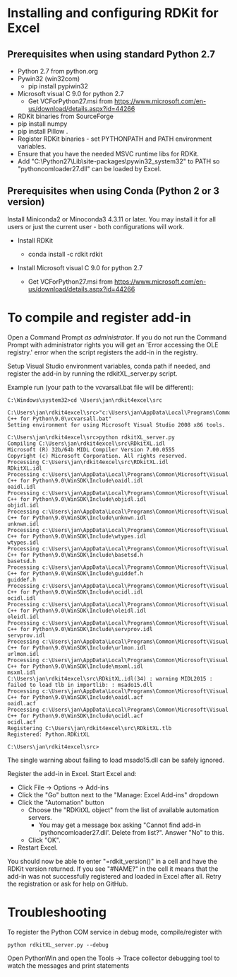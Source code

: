 # Installing and configuring RDKit for Excel


## Prerequisites when using standard Python 2.7
* Python 2.7 from python.org
* Pywin32 (win32com)
	* pip install pypiwin32
* Microsoft visual C 9.0 for python 2.7
	* Get VCForPython27.msi from https://www.microsoft.com/en-us/download/details.aspx?id=44266
* RDKit binaries from SourceForge
* pip install numpy
* pip install Pillow
.
* Register RDKit binaries - set PYTHONPATH and PATH environment variables.
* Ensure that you have the needed MSVC runtime libs for RDKit.
* Add "C:\Python27\Lib\site-packages\pywin32_system32" to PATH so "pythoncomloader27.dll" can be loaded by Excel.


## Prerequisites when using Conda (Python 2 or 3 version)
Install Miniconda2 or Minoconda3 4.3.11 or later. You may install it for all users
or just the current user - both configurations will work.

* Install RDKit
	* conda install -c rdkit rdkit

* Install Microsoft visual C 9.0 for python 2.7
	* Get VCForPython27.msi from https://www.microsoft.com/en-us/download/details.aspx?id=44266



# To compile and register add-in
Open a Command Prompt *as administrator*. If you do not run the Command Prompt with
administrator rights you will get an 'Error accessing the OLE registry.' error when
the script registers the add-in in the registry.

Setup Visual Studio environment variables, conda path if needed, and register the
add-in by running the rdkitXL_server.py script.

Example run (your path to the vcvarsall.bat file will be different):

```
C:\Windows\system32>cd \Users\jan\rdkit4excel\src

C:\Users\jan\rdkit4excel\src>"c:\Users\jan\AppData\Local\Programs\Common\Microsoft\Visual C++ for Python\9.0\vcvarsall.bat"
Setting environment for using Microsoft Visual Studio 2008 x86 tools.

C:\Users\jan\rdkit4excel\src>python rdkitXL_server.py
Compiling C:\Users\jan\rdkit4excel\src\RDkitXL.idl
Microsoft (R) 32b/64b MIDL Compiler Version 7.00.0555
Copyright (c) Microsoft Corporation. All rights reserved.
Processing C:\Users\jan\rdkit4excel\src\RDkitXL.idl
RDkitXL.idl
Processing c:\Users\jan\AppData\Local\Programs\Common\Microsoft\Visual C++ for Python\9.0\WinSDK\Include\oaidl.idl
oaidl.idl
Processing c:\Users\jan\AppData\Local\Programs\Common\Microsoft\Visual C++ for Python\9.0\WinSDK\Include\objidl.idl
objidl.idl
Processing c:\Users\jan\AppData\Local\Programs\Common\Microsoft\Visual C++ for Python\9.0\WinSDK\Include\unknwn.idl
unknwn.idl
Processing c:\Users\jan\AppData\Local\Programs\Common\Microsoft\Visual C++ for Python\9.0\WinSDK\Include\wtypes.idl
wtypes.idl
Processing c:\Users\jan\AppData\Local\Programs\Common\Microsoft\Visual C++ for Python\9.0\WinSDK\Include\basetsd.h
basetsd.h
Processing c:\Users\jan\AppData\Local\Programs\Common\Microsoft\Visual C++ for Python\9.0\WinSDK\Include\guiddef.h
guiddef.h
Processing c:\Users\jan\AppData\Local\Programs\Common\Microsoft\Visual C++ for Python\9.0\WinSDK\Include\ocidl.idl
ocidl.idl
Processing c:\Users\jan\AppData\Local\Programs\Common\Microsoft\Visual C++ for Python\9.0\WinSDK\Include\oleidl.idl
oleidl.idl
Processing c:\Users\jan\AppData\Local\Programs\Common\Microsoft\Visual C++ for Python\9.0\WinSDK\Include\servprov.idl
servprov.idl
Processing c:\Users\jan\AppData\Local\Programs\Common\Microsoft\Visual C++ for Python\9.0\WinSDK\Include\urlmon.idl
urlmon.idl
Processing c:\Users\jan\AppData\Local\Programs\Common\Microsoft\Visual C++ for Python\9.0\WinSDK\Include\msxml.idl
msxml.idl
C:\Users\jan\rdkit4excel\src\RDkitXL.idl(34) : warning MIDL2015 : failed to load tlb in importlib: : msado15.dll
Processing c:\Users\jan\AppData\Local\Programs\Common\Microsoft\Visual C++ for Python\9.0\WinSDK\Include\oaidl.acf
oaidl.acf
Processing c:\Users\jan\AppData\Local\Programs\Common\Microsoft\Visual C++ for Python\9.0\WinSDK\Include\ocidl.acf
ocidl.acf
Registering C:\Users\jan\rdkit4excel\src\RDkitXL.tlb
Registered: Python.RDKitXL

C:\Users\jan\rdkit4excel\src>
```

The single warning about failing to load msado15.dll can be safely ignored.

Register the add-in in Excel. Start Excel and:

* Click File -> Options -> Add-ins
* Click the "Go" button next to the "Manage: Excel Add-ins" dropdown
* Click the "Automation" button
	* Choose the "RDKitXL object" from the list of available automation servers.
		* You may get a message box asking "Cannot find add-in 'pythoncomloader27.dll'. Delete from list?". Answer "No" to this.
	* Click "OK".
* Restart Excel.

You should now be able to enter "=rdkit_version()" in a cell and have the RDKit version returned. If you see "#NAME?" in the cell
it means that the add-in was not successfully registered and loaded in Excel after all. Retry the registration or
ask for help on GitHub.


# Troubleshooting
To register the Python COM service in debug mode, compile/register with 

```
python rdkitXL_server.py --debug
```

Open PythonWin and open the Tools -> Trace collector debugging tool to watch the messages and print statements
